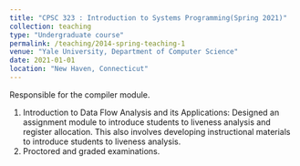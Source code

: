 ```yaml
---
title: "CPSC 323 : Introduction to Systems Programming(Spring 2021)"
collection: teaching
type: "Undergraduate course"
permalink: /teaching/2014-spring-teaching-1
venue: "Yale University, Department of Computer Science"
date: 2021-01-01
location: "New Haven, Connecticut"
---
```

Responsible for the compiler module.

1. Introduction to Data Flow Analysis and its Applications: Designed an assignment module to introduce students to liveness analysis and register allocation. This also involves developing instructional materials to introduce students to liveness analysis.
2. Proctored and graded examinations.
